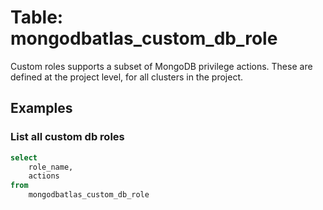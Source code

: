 # Table: mongodbatlas_custom_db_role

Custom roles supports a subset of MongoDB privilege actions. These are defined at the project level, for all clusters in the project.

## Examples

### List all custom db roles
```sql
select 
    role_name,
    actions
from 
    mongodbatlas_custom_db_role
```
